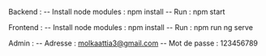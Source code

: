 Backend : 
  -- Install node modules : npm install
  -- Run : npm start 

Frontend :
  -- Install node modules : npm install 
  -- Run : npm run ng serve

Admin : 
 -- Adresse : molkaattia3@gmail.com
 -- Mot de passe : 123456789
